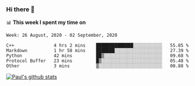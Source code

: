 ### Hi there 👋

📊 **This week I spent my time on**
<!--START_SECTION:waka-->
```text
Week: 26 August, 2020 - 02 September, 2020

C++               4 hrs 2 mins    ██████████████░░░░░░░░░░░   55.85 % 
Markdown          1 hr 58 mins    ███████░░░░░░░░░░░░░░░░░░   27.39 % 
Python            42 mins         ██▒░░░░░░░░░░░░░░░░░░░░░░   09.68 % 
Protocol Buffer   23 mins         █▒░░░░░░░░░░░░░░░░░░░░░░░   05.48 % 
Other             3 mins          ▒░░░░░░░░░░░░░░░░░░░░░░░░   00.88 % 
```
<!--END_SECTION:waka-->


[![Paul's github stats](https://github-readme-stats.vercel.app/api?username=mickeyouyou&theme=dracula&show_icons=true)](https://github.com/anuraghazra/github-readme-stats)
